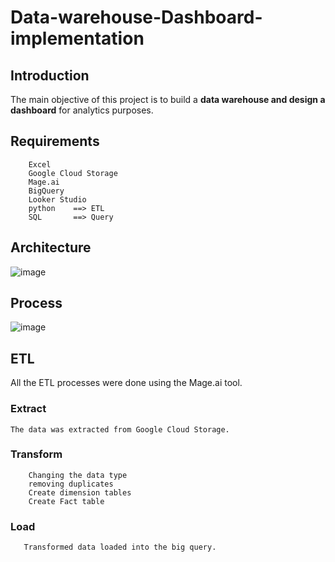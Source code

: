 # Data-warehouse-Dashboard-implementation

## Introduction
The main objective of this project is to build a **data warehouse and design a dashboard** for analytics purposes.

## Requirements
        Excel
        Google Cloud Storage
        Mage.ai
        BigQuery
        Looker Studio
        python    ==> ETL
        SQL       ==> Query

## Architecture
![image](https://github.com/priyanthan07/Data-warehouse-Dashboard-implementation/assets/129021635/d5b4aedb-024c-4b98-9a5e-60ae6721eccd)

## Process
![image](https://github.com/priyanthan07/Data-warehouse-Dashboard-implementation/assets/129021635/56b97593-f4e8-41cf-9ae9-0b446438cbb3)

## ETL 
All the ETL processes were done using the Mage.ai tool.
### Extract
    The data was extracted from Google Cloud Storage.

### Transform 
        Changing the data type
        removing duplicates
        Create dimension tables
        Create Fact table

### Load
       Transformed data loaded into the big query. 


